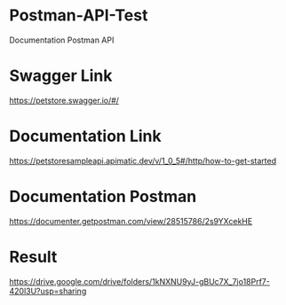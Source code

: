 # Postman-API-Test
Documentation Postman API 

# Swagger Link
https://petstore.swagger.io/#/

# Documentation Link
https://petstoresampleapi.apimatic.dev/v/1_0_5#/http/how-to-get-started

# Documentation Postman
https://documenter.getpostman.com/view/28515786/2s9YXcekHE

# Result
https://drive.google.com/drive/folders/1kNXNU9yJ-gBUc7X_7jo18Prf7-420l3U?usp=sharing
